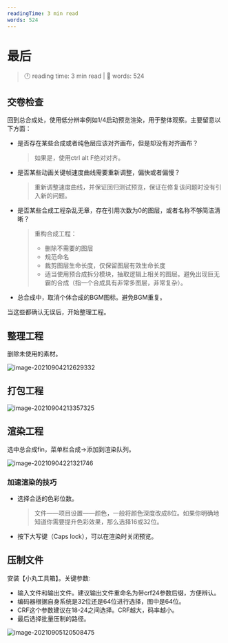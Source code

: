 ```yaml
---
readingTime: 3 min read
words: 524
---
```

# 最后
<!-- READING-TIME:START -->
>  🕛 reading time: 3 min read | 🔖 words: 524
<!-- READING-TIME:END -->

## 交卷检查

回到总合成处，使用低分辨率例如1/4启动预览渲染，用于整体观察。主要留意以下方面：

- 是否存在某些合成或者纯色层应该对齐画布，但是却没有对齐画布？

  > 如果是，使用ctrl alt F绝对对齐。

- 是否某些动画关键帧速度曲线需要重新调整，偏快或者偏慢？

  > 重新调整速度曲线，并保证回归测试预览，保证在修复该问题时没有引入新的问题。

- 是否某些合成工程杂乱无章，存在引用次数为0的图层，或者名称不够简洁清晰？

  > 重构合成工程：
  >
  > - 删除不需要的图层
  > - 规范命名
  > - 裁剪图层生命长度，仅保留图层有效生命长度
  > - 适当使用预合成拆分模块，抽取逻辑上相关的图层。避免出现巨无霸的合成（指一个合成具有非常多图层，非常复杂）。

- 总合成中，取消个体合成的BGM图标。避免BGM重复。

当这些都确认无误后，开始整理工程。

## 整理工程

删除未使用的素材。

![image-20210904212629332](../assets/image-20210904212629332.png)

## 打包工程

![image-20210904213357325](../assets/image-20210904213357325.png)

## 渲染工程

选中总合成fin，菜单栏合成->添加到渲染队列。

![image-20210904221321746](../assets/image-20210904221321746.png)

### 加速渲染的技巧

- 选择合适的色彩位数。
  > 文件——项目设置——颜色，一般将颜色深度改成8位。如果你明确地知道你需要提升色彩效果，那么选择16或32位。
- 按下大写键（Caps lock），可以在渲染时关闭预览。

## 压制文件

安装【小丸工具箱】。关键参数:

- 输入文件和输出文件。建议输出文件重命名为带crf24参数后缀，方便辨认。
- 编码器根据自身系统是32位还是64位进行选择，图中是64位。
- CRF这个参数建议在18-24之间选择。CRF越大，码率越小。
- 最后选择批量压制的路径。

![image-20210905120508475](../assets/image-20210905120508475.png)

